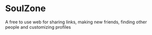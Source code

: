 # SoulZone
A free to use web for sharing links, making new friends, finding other people and customizing profiles
